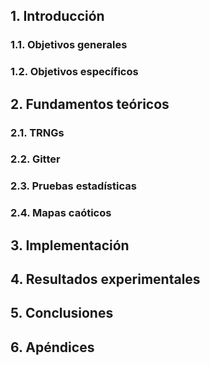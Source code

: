 
## 1. Introducción
### 1.1. Objetivos generales
### 1.2. Objetivos específicos

## 2. Fundamentos teóricos
### 2.1. TRNGs
### 2.2. Gitter
### 2.3. Pruebas estadísticas
### 2.4. Mapas caóticos

## 3. Implementación
## 4. Resultados experimentales
## 5. Conclusiones
## 6. Apéndices


